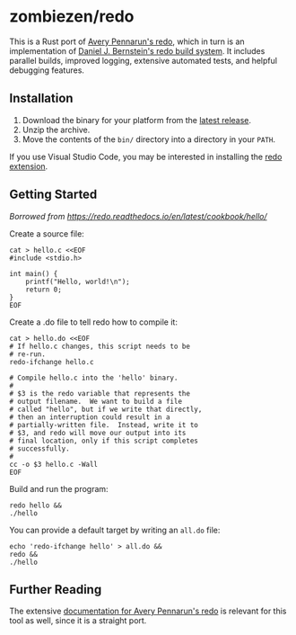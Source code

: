 # zombiezen/redo

This is a Rust port of [Avery Pennarun's redo][], which in turn is an
implementation of [Daniel J. Bernstein's redo build system][]. It includes
parallel builds, improved logging, extensive automated tests, and helpful
debugging features.

[Avery Pennarun's redo]: https://github.com/apenwarr/redo
[Daniel J. Bernstein's redo build system]: http://cr.yp.to/redo.html

## Installation

1. Download the binary for your platform from the [latest release][].
2. Unzip the archive.
3. Move the contents of the `bin/` directory into a directory in your `PATH`.

If you use Visual Studio Code, you may be interested in installing the [redo extension][].

[latest release]: https://github.com/zombiezen/redo-rs/releases/latest
[redo extension]: https://marketplace.visualstudio.com/items?itemName=zombiezen.redo

## Getting Started

_Borrowed from https://redo.readthedocs.io/en/latest/cookbook/hello/_

Create a source file:

```shell
cat > hello.c <<EOF
#include <stdio.h>

int main() {
    printf("Hello, world!\n");
    return 0;
}
EOF
```

Create a .do file to tell redo how to compile it:

```shell
cat > hello.do <<EOF
# If hello.c changes, this script needs to be
# re-run.
redo-ifchange hello.c

# Compile hello.c into the 'hello' binary.
#
# $3 is the redo variable that represents the
# output filename.  We want to build a file
# called "hello", but if we write that directly,
# then an interruption could result in a
# partially-written file.  Instead, write it to
# $3, and redo will move our output into its
# final location, only if this script completes
# successfully.
#
cc -o $3 hello.c -Wall
EOF
```

Build and run the program:

```shell
redo hello &&
./hello
```

You can provide a default target by writing an `all.do` file:

```shell
echo 'redo-ifchange hello' > all.do &&
redo &&
./hello
```

## Further Reading

The extensive [documentation for Avery Pennarun's redo](https://redo.readthedocs.io/en/latest/)
is relevant for this tool as well, since it is a straight port.
